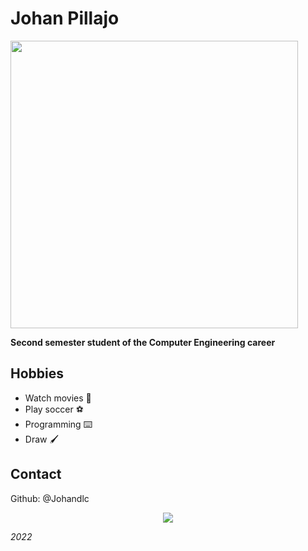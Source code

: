 # Johan Pillajo 

<p align="left">
<img src="https://imgs.search.brave.com/mMQuUokpmBs-QBNhwki5DjwUyL8zULbgfypJrEtByJc/rs:fit:632:367:1/g:ce/aHR0cDovL3d3dy5l/cG4uZWR1LmVjL3dw/LWNvbnRlbnQvdXBs/b2Fkcy9MT0dPX0VQ/Ti5qcGc" width="460">
</p> 
<b>Second semester student of the Computer Engineering career</b>

## Hobbies
- Watch movies 🎥
- Play soccer ⚽
- Programming ⌨️
- Draw 🖌️

## Contact 
Github: @Johandlc



<p align="center">
    <img src="https://imgs.search.brave.com/hgp7JtghPSuZWUeRYVqjlkMFd0MYIfHgQ3gTtrTRE9w/rs:fit:970:479:1/g:ce/aHR0cHM6Ly93d3cu/dmlheGVzcG9ydHMu/Y29tL3dwLWNvbnRl/bnQvdXBsb2Fkcy8y/MDIwLzA2L2JvYmVz/cG9uamFhbmltZS5w/bmc">
</p>

_2022_ 
